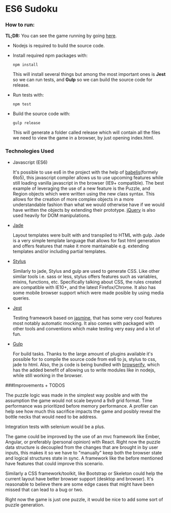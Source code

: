 # ES6 Sudoku

### How to run:

**TL;DR:** You can see the game running by going [here](http://4bram.com/sudoku/).

- Nodejs is required to build the source code.

- Install required npm packages with:

      npm install

  This will install several things but among the most important ones is **Jest** so we can run tests, and **Gulp** so we can build the source code for release.

- Run tests with:

      npm test

- Build the source code with:

      gulp release

  This will generate a folder called release which will contain all the files we need to view the game in a browser, by just opening index.html.


### Technologies Used

- Javascript (ES6)

  It's possible to use es6 in the project with the help of [babeljs](https://babeljs.io/)(formely 6to5), this javascript compiler allows us to use upcoming features while still loading vanilla javascript in the browser (IE9+ compatible). The best example of leveraging the use of a new feature is the Puzzle, and Region objects which were written using the new class syntax. This allows for the creation of more complex objects in a more understandable fashion than what we would otherwise have if we would have written the objects by extending their prototype. [jQuery](https://jquery.com/) is also used heavily for DOM manipulations.

- [Jade](http://jade-lang.com/)

  Layout templates were built with and transpiled to HTML with gulp. Jade is a very simple template language that allows for fast html generation and offers features that make it more mantainable e.g. extending templates and/or including partial templates.

- [Stylus](https://learnboost.github.io/stylus/)

  Similarly to jade, Stylus and gulp are used to generate CSS. Like other similar tools i.e. sass or less, stylus offers features such as variables, mixins, functions, etc. Specifically talking about CSS, the rules created are compatible with IE10+, and the latest Firefox/Chrome. It also has some mobile browser support which were made posible by using media queries.

- [Jest](https://facebook.github.io/jest/)

  Testing framework based on [jasmine](http://jasmine.github.io/), that has some very cool features most notably automatic mocking. It also comes with packaged with other tools and conventions which make testing very easy and a lot of fun.

- [Gulp](http://gulpjs.com/)

  For build tasks. Thanks to the large amount of plugins available it's possible for to compile the source code from es6 to js, stylus to css, jade to html. Also, the js code is being bundled with [browserify](http://browserify.org/), which has the added benefit of allowing us to write modules like in nodejs, while still working in the browser.


###Improvements + TODOS

The puzzle logic was made in the simplest way posible and with the assumption the game would not scale beyond a 9x9 grid format.
Time performance was prioritized before memory performance. A profiler can help see how much this sacrifice impacts the game and posibly reveal the bottle necks that would need to be address.

Integration tests with selenium would be a plus.

The game could be improved by the use of an mvc framework like Ember, Angular, or preferably (personal opinion) with React. Right now the puzzle data structure is decoupled from the changes that are brought in by user inputs, this makes it so we have to "manually" keep both the browser state and logical structures state in sync.  A framework like the before mentioned have features that could improve this scenario.

Similarly a CSS framework/toolkit, like Bootstrap or Skeleton could help the current layout have better browser support (desktop and browser). It's reasonable to believe there are some edge cases that might have been missed that can lead to a bug or two.

Right now the game is just one puzzle, it would be nice to add some sort of puzzle generation.
